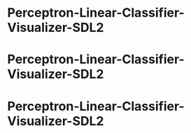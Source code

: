 # Perceptron-Linear-Classifier-Visualizer-SDL2
# Perceptron-Linear-Classifier-Visualizer-SDL2
# Perceptron-Linear-Classifier-Visualizer-SDL2
